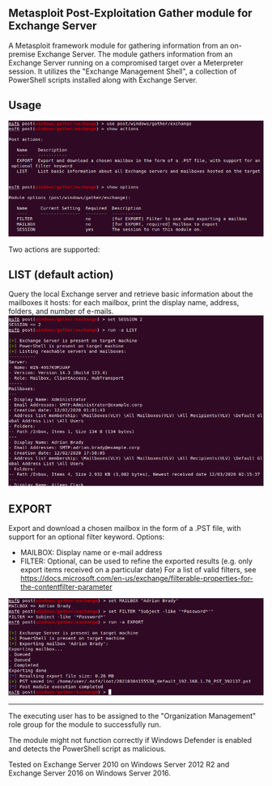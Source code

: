 Metasploit Post-Exploitation Gather module for Exchange Server
--------------------------------------------------------------

A Metasploit framework module for gathering information from an on-premise Exchange Server.
The module gathers information from an Exchange Server running on a compromised target over a Meterpreter session.
It utilizes the "Exchange Management Shell", a collection of PowerShell scripts installed along with Exchange Server.

## Usage
![usage](usage1.png)

Two actions are supported:

## LIST (default action)
Query the local Exchange server and retrieve basic information about the mailboxes it hosts: for each mailbox, print the display name, address, folders, and number of e-mails.
![list](usage2.png)

## EXPORT
Export and download a chosen mailbox in the form of a .PST file, with support for an optional filter keyword.
Options:
* MAILBOX: Display name or e-mail address
* FILTER: Optional, can be used to refine the exported results (e.g. only export items received on a particular date)
For a list of valid filters, see https://docs.microsoft.com/en-us/exchange/filterable-properties-for-the-contentfilter-parameter

![export](usage3.png)

-----------------

The executing user has to be assigned to the "Organization Management" role group for the module to successfully run.

The module might not function correctly if Windows Defender is enabled and detects the PowerShell script as malicious.

Tested on Exchange Server 2010 on Windows Server 2012 R2 and Exchange Server 2016 on Windows Server 2016.

